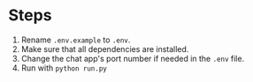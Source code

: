 # Steps
1) Rename `.env.example` to `.env`.  
2) Make sure that all dependencies are installed.    
3) Change the chat app's port number if needed in the `.env` file.  
4) Run with `python run.py`  